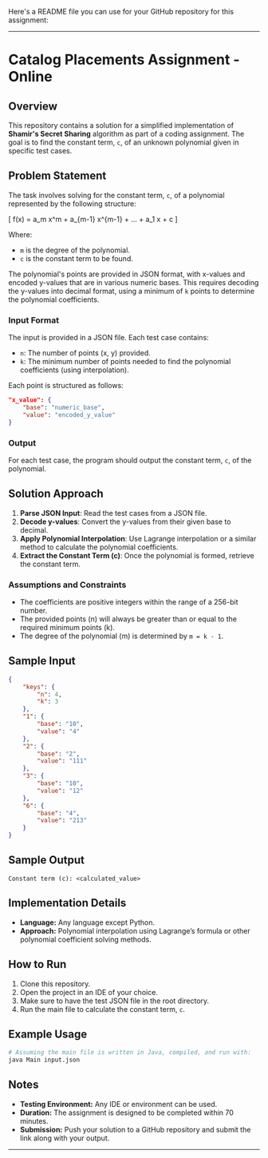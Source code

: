Here's a README file you can use for your GitHub repository for this assignment:

---

# Catalog Placements Assignment - Online

## Overview

This repository contains a solution for a simplified implementation of **Shamir's Secret Sharing** algorithm as part of a coding assignment. The goal is to find the constant term, `c`, of an unknown polynomial given in specific test cases.

## Problem Statement

The task involves solving for the constant term, `c`, of a polynomial represented by the following structure:

\[ f(x) = a_m x^m + a_{m-1} x^{m-1} + ... + a_1 x + c \]

Where:
- `m` is the degree of the polynomial.
- `c` is the constant term to be found.

The polynomial's points are provided in JSON format, with x-values and encoded y-values that are in various numeric bases. This requires decoding the y-values into decimal format, using a minimum of `k` points to determine the polynomial coefficients. 

### Input Format

The input is provided in a JSON file. Each test case contains:
- `n`: The number of points (x, y) provided.
- `k`: The minimum number of points needed to find the polynomial coefficients (using interpolation).

Each point is structured as follows:
```json
"x_value": {
    "base": "numeric_base",
    "value": "encoded_y_value"
}
```

### Output

For each test case, the program should output the constant term, `c`, of the polynomial.

## Solution Approach

1. **Parse JSON Input**: Read the test cases from a JSON file.
2. **Decode y-values**: Convert the y-values from their given base to decimal.
3. **Apply Polynomial Interpolation**: Use Lagrange interpolation or a similar method to calculate the polynomial coefficients.
4. **Extract the Constant Term (c)**: Once the polynomial is formed, retrieve the constant term.

### Assumptions and Constraints

- The coefficients are positive integers within the range of a 256-bit number.
- The provided points (n) will always be greater than or equal to the required minimum points (k).
- The degree of the polynomial (m) is determined by `m = k - 1`.

## Sample Input

```json
{
    "keys": {
        "n": 4,
        "k": 3
    },
    "1": {
        "base": "10",
        "value": "4"
    },
    "2": {
        "base": "2",
        "value": "111"
    },
    "3": {
        "base": "10",
        "value": "12"
    },
    "6": {
        "base": "4",
        "value": "213"
    }
}
```

## Sample Output

```plaintext
Constant term (c): <calculated_value>
```

## Implementation Details

- **Language:** Any language except Python.
- **Approach:** Polynomial interpolation using Lagrange’s formula or other polynomial coefficient solving methods.

## How to Run

1. Clone this repository.
2. Open the project in an IDE of your choice.
3. Make sure to have the test JSON file in the root directory.
4. Run the main file to calculate the constant term, `c`.

## Example Usage

```bash
# Assuming the main file is written in Java, compiled, and run with:
java Main input.json
```

## Notes

- **Testing Environment:** Any IDE or environment can be used.
- **Duration:** The assignment is designed to be completed within 70 minutes.
- **Submission:** Push your solution to a GitHub repository and submit the link along with your output.

---

